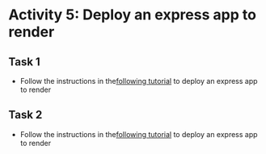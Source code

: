 # Activity 5: Deploy an express app to render

## Task 1

- Follow the instructions in the[following tutorial](https://www.freecodecamp.org/news/how-to-deploy-nodejs-application-with-render/) to deploy an express app to render

## Task 2

- Follow the instructions in the[following tutorial](https://render.com/docs/deploy-node-express-app) to deploy an express app to render
